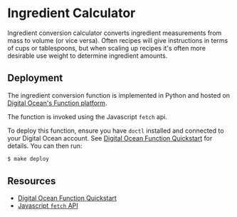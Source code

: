 # Ingredient Calculator

Ingredient conversion calculator converts ingredient measurements from mass to volume (or vice versa). 
Often recipes will give instructions in terms of cups or tablespoons,
but when scaling up recipes it's often more desirable use weight to determine ingredient amounts.

## Deployment

The ingredient conversion function is implemented in Python and hosted on 
[Digital Ocean's Function platform](https://cloud.digitalocean.com/functions/). 

The function is invoked using the Javascript `fetch` api. 

To deploy this function, ensure you have `doctl` installed and connected to your Digital Ocean account.
See [Digital Ocean Function Quickstart](https://docs.digitalocean.com/products/functions/quickstart/) for details.
You can then run:

```bash
$ make deploy
```
## Resources

- [Digital Ocean Function Quickstart](https://docs.digitalocean.com/products/functions/quickstart/)
- [Javascript `fetch` API](https://developer.mozilla.org/en-US/docs/Web/API/Fetch_API/Using_Fetch)
